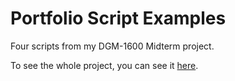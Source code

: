 # Portfolio Script Examples

Four scripts from my DGM-1600 Midterm project.

To see the whole project, you can see it [here](https://github.com/KristenODell/DGM-1600/tree/dev/Conventions%20and%20Syntax/Midterm2).
